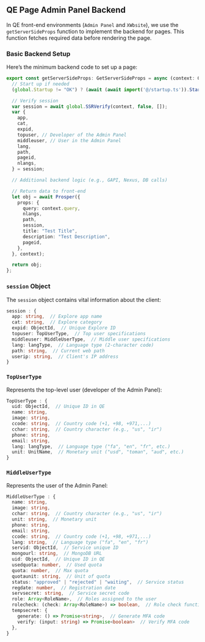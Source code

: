 ## QE Page Admin Panel Backend

In QE front-end environments (`Admin Panel` and `XWbsite`), we use the `getServerSideProps` function to implement the backend for pages. This function fetches required data before rendering the page.

### Basic Backend Setup

Here’s the minimum backend code to set up a page:

```ts
export const getServerSideProps: GetServerSideProps = async (context: GetServerSidePropsContext) => {
  // Start up if needed
  (global.Startup != "OK") ? (await (await import('@/startup.ts')).Starter()) : null;

  // Verify session
  var session = await global.SSRVerify(context, false, []);
  var { 
    app, 
    cat, 
    expid, 
    topuser, // Developer of the Admin Panel
    middleuser, // User in the Admin Panel
    lang, 
    path, 
    pageid, 
    nlangs, 
  } = session;

  // Additional backend logic (e.g., GAPI, Nexus, DB calls)

  // Return data to front-end
  let obj = await Prosper({
    props: {
      query: context.query,
      nlangs,
      path,
      session,
      title: "Test Title",
      description: "Test Description",
      pageid,
    },
  }, context);

  return obj;
};
```

### `session` Object

The `session` object contains vital information about the client:

```ts
session : {
  app: string,  // Explore app name
  cat: string,  // Explore category
  expid: ObjectId,  // Unique Explore ID
  topuser: TopUserType,  // Top user specifications
  middleuser: MiddleUserType,  // Middle user specifications
  lang: langType,  // Language type (2-character code)
  path: string,  // Current web path
  userip: string,  // Client's IP address
}
```

### `TopUserType`

Represents the top-level user (developer of the Admin Panel):

```ts
TopUserType : {
  uid: ObjectId,  // Unique ID in QE
  name: string,
  image: string,
  ccode: string,  // Country code (+1, +98, +971,...)
  cchar: string,  // Country character (e.g., "us", "ir")
  phone: string,
  email: string,
  lang: langType,  // Language type ("fa", "en", "fr", etc.)
  unit: UnitName,  // Monetary unit ("usd", "toman", "aud", etc.)
}
```

### `MiddleUserType`

Represents the user of the Admin Panel:

```ts
MiddleUserType : {
  name: string, 
  image: string,
  cchar: string,  // Country character (e.g., "us", "ir")
  unit: string,  // Monetary unit
  phone: string,
  email: string,
  ccode: string,  // Country code (+1, +98, +971,...)
  lang: string,  // Language type ("fa", "en", "fr")
  servid: ObjectId,  // Service unique ID
  mongourl: string,  // MongoDB URL
  uid: ObjectId,  // Unique ID in QE
  usedquota: number,  // Used quota
  quota: number,  // Max quota
  quotaunit: string,  // Unit of quota
  status: "approved" | "rejected" | "waiting",  // Service status
  regdate: number,  // Registration date
  servsecret: string,  // Service secret code
  role: Array<RoleName>,  // Roles assigned to the user
  rolecheck: (check: Array<RoleName>) => boolean,  // Role check function
  tempsecret: { 
    generate: () => Promise<string>,  // Generate MFA code
    verify: (input: string) => Promise<boolean>  // Verify MFA code
  },
}
```